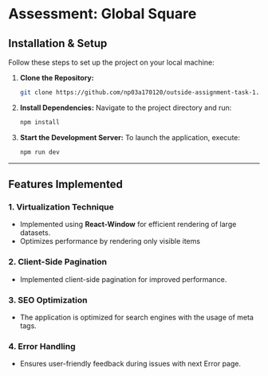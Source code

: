 
# **Assessment: Global Square**

## **Installation & Setup**

Follow these steps to set up the project on your local machine:

1. **Clone the Repository:**
   ```bash
   git clone https://github.com/np03a170120/outside-assignment-task-1.git
   ```

2. **Install Dependencies:**
   Navigate to the project directory and run:
   ```bash
   npm install
   ```

3. **Start the Development Server:**
   To launch the application, execute:
   ```bash
   npm run dev
   ```

---

## **Features Implemented**

### 1. **Virtualization Technique**
   - Implemented using **React-Window** for efficient rendering of large datasets.
   - Optimizes performance by rendering only visible items

### 2. **Client-Side Pagination**
   - Implemented client-side pagination for improved performance. 
   

### 3. **SEO Optimization**
   - The application is optimized for search engines with the usage of meta tags.


### 4. **Error Handling**
   - Ensures user-friendly feedback during issues with next Error page.
     


